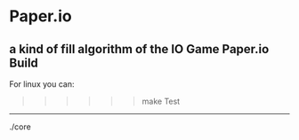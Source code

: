Paper.io
========
a kind of fill algorithm of the IO Game Paper.io
Build
-----
For linux you can:  
>>>>>>make
Test
-----
   ./core
